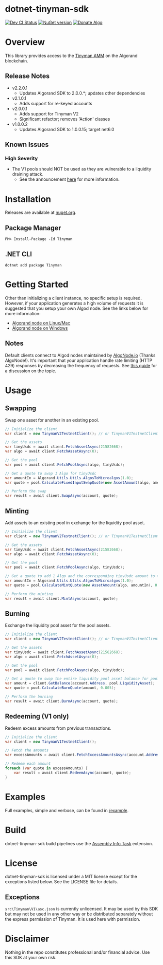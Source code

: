 # dotnet-tinyman-sdk
[![Dev CI Status](https://dev.azure.com/gbo-devops/github-pipelines/_apis/build/status/Tinyman%20Dev%20CI?branchName=develop)](https://dev.azure.com/gbo-devops/github-pipelines/_build/latest?definitionId=1&branchName=develop)
[![NuGet version](https://badge.fury.io/nu/tinyman.svg)](https://badge.fury.io/nu/tinyman)
[![Donate Algo](https://img.shields.io/badge/Donate-ALGO-000000.svg?style=flat)](https://algoexplorer.io/address/EJMR773OGLFAJY5L2BCZKNA5PXLDJOWJK4ED4XDYTYH57CG3JMGQGI25DQ)

# Overview
This library provides access to the [Tinyman AMM](https://docs.tinyman.org/) on the Algorand blockchain.

## Release Notes
* v2.2.0.1
	* Updates Algorand SDK to 2.0.0.*; updates other dependencies
* v2.1.0.1
	* Adds support for re-keyed accounts
* v2.0.0.1
	* Adds support for Tinyman V2
    * Significant refactor; removes 'Action' classes 
* v1.0.0.2
	* Updates Algorand SDK to 1.0.0.15; target net6.0

## Known Issues

### High Severity
* The V1 pools should NOT be used as they are vulnerable to a liquidity draining attack.
	* See the announcement [here](https://tinymanorg.medium.com/official-announcement-about-the-incidents-of-01-01-2022-56abb19d8b19) for more information.

# Installation
Releases are available at [nuget.org](https://www.nuget.org/packages/Tinyman/).

## Package Manager
```
PM> Install-Package -Id Tinyman
```

## .NET CLI
```
dotnet add package Tinyman
```

# Getting Started
Other than initializing a client instance, no specific setup is required. However, if your application generates a high volume of requests it is suggested that you setup your own Algod node. See the links below for more information:
* [Algorand node on Linux/Mac](https://developer.algorand.org/docs/run-a-node/setup/install/)
* [Algorand node on Windows](https://github.com/randlabs/algorand-windows-node)

## Notes
Default clients connect to Algod nodes maintained by [AlgoNode.io](https://algonode.io/) (Thanks AlgoNode!). It's important that your application handle rate limiting (HTTP 429) responses by decreasing the frequency of requests. See [this guide](https://docs.microsoft.com/en-us/dotnet/architecture/microservices/implement-resilient-applications/implement-http-call-retries-exponential-backoff-polly) for a discussion on the topic.

# Usage

## Swapping
Swap one asset for another in an existing pool.

```C#
// Initialize the client
var client = new TinymanV2TestnetClient(); // or TinymanV1TestnetClient();

// Get the assets
var tinyUsdc = await client.FetchAssetAsync(21582668);
var algo = await client.FetchAssetAsync(0);

// Get the pool
var pool = await client.FetchPoolAsync(algo, tinyUsdc);

// Get a quote to swap 1 Algo for tinyUsdc
var amountIn = Algorand.Utils.Utils.AlgosToMicroalgos(1.0);
var quote = pool.CalculateFixedInputSwapQuote(new AssetAmount(algo, amountIn), 0.005);

// Perform the swap
var result = await client.SwapAsync(account, quote);
```

## Minting
Add assets to an existing pool in exchange for the liquidity pool asset.

```C#
// Initialize the client
var client = new TinymanV2TestnetClient(); // or TinymanV1TestnetClient();

// Get the assets
var tinyUsdc = await client.FetchAssetAsync(21582668);
var algo = await client.FetchAssetAsync(0);

// Get the pool
var pool = await client.FetchPoolAsync(algo, tinyUsdc);

// Get a quote to add 1 Algo and the corresponding tinyUsdc amount to the pool
var amountIn = Algorand.Utils.Utils.AlgosToMicroalgos(1.0);
var quote = pool.CalculateMintQuote(new AssetAmount(algo, amountIn), 0.005);

// Perform the minting
var result = await client.MintAsync(account, quote);
```

## Burning
Exchange the liquidity pool asset for the pool assets.

```C#
// Initialize the client
var client = new TinymanV2TestnetClient(); // or TinymanV1TestnetClient();

// Get the assets
var tinyUsdc = await client.FetchAssetAsync(21582668);
var algo = await client.FetchAssetAsync(0);

// Get the pool
var pool = await client.FetchPoolAsync(algo, tinyUsdc);

// Get a quote to swap the entire liquidity pool asset balance for pooled assets
var amount = client.GetBalance(account.Address, pool.LiquidityAsset);
var quote = pool.CalculateBurnQuote(amount, 0.005);

// Perform the burning
var result = await client.BurnAsync(account, quote);
```

## Redeeming (V1 only)
Redeem excess amounts from previous transactions.

```C#
// Initialize the client
var client = new TinymanV1TestnetClient();

// Fetch the amounts
var excessAmounts = await client.FetchExcessAmountsAsync(account.Address);

// Redeem each amount
foreach (var quote in excessAmounts) {
	var result = await client.RedeemAsync(account, quote);
}
```

# Examples
Full examples, simple and verbose, can be found in [/example](/example).

# Build
dotnet-tinyman-sdk build pipelines use the [Assembly Info Task](https://github.com/BMuuN/vsts-assemblyinfo-task) extension.

# License
dotnet-tinyman-sdk is licensed under a MIT license except for the exceptions listed below. See the LICENSE file for details.

## Exceptions
`src\Tinyman\V1\asc.json` is currently unlicensed. It may be used by this SDK but may not be used in any other way or be distributed separately without the express permission of Tinyman. It is used here with permission.

# Disclaimer
Nothing in the repo constitutes professional and/or financial advice. Use this SDK at your own risk.
